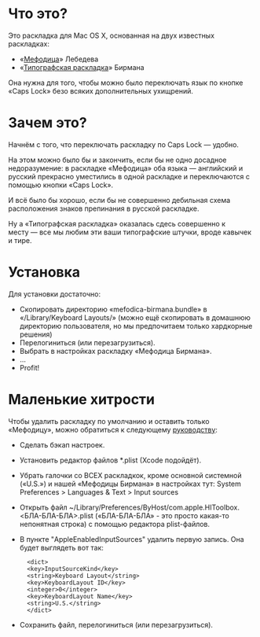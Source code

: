 Что это?
========

Это раскладка для Mac OS X, основанная на двух известных раскладках:

* «[Мефодица](http://www.tema.ru/rrr/soft/)» Лебедева
* «[Типографская раскладка](http://ilyabirman.ru/projects/typography-layout/)» Бирмана

Она нужна для того, чтобы можно было переключать язык по кнопке «Caps Lock» безо всяких дополнительных ухищрений.

Зачем это?
==========

Начнём с того, что переключать раскладку по Caps Lock — удобно.

На этом можно было бы и закончить, если бы не одно досадное недоразумение:
в раскладке «Мефодица» оба языка — английский и русский прекрасно уместились в одной раскладке и переключаются с помощью кнопки «Caps Lock».

И всё было бы хорошо, если бы не совершенно дебильная схема расположения знаков препинания в русской раскладке.

Ну а «Типографская раскладка» оказалась сдесь совершенно к месту — все мы любим эти ваши типографские штучки, вроде кавычек и тире.

Установка
=========

Для установки достаточно:

- Скопировать директорию «mefodica-birmana.bundle» в «/Library/Keyboard Layouts/» (можно ещё скопировать в домашнюю директорию пользователя, но мы предпочитаем только хардкорные решения)
- Перелогиниться (или перезагрузиться).
- Выбрать в настройках раскладку «Мефодица Бирмана».
- ...
- Profit!

Маленькие хитрости
==================

Чтобы удалить раскладку по умолчанию и оставить только «Мефодицу», можно обратиться к следующему [руководству](https://discussions.apple.com/thread/2705973?start=0&tstart=0):

- Сделать бэкап настроек.
- Установить редактор файлов *.plist (Xcode подойдёт).
- Убрать галочки со ВСЕХ раскладкок, кроме основной системной («U.S.») и нашей «Мефодицы Бирмана» в настройках тут: System Preferences > Languages & Text > Input sources
- Открыть файл ~/Library/Preferences/ByHost/com.apple.HIToolbox.<БЛА-БЛА-БЛА>.plist («БЛА-БЛА-БЛА» - это просто какая-то непонятная строка) с помощью редактора plist-файлов.
- В пункте "AppleEnabledInputSources" удалить первую запись. Она будет выглядеть вот так:

        <dict>
        <key>InputSourceKind</key>
        <string>Keyboard Layout</string>
        <key>KeyboardLayout ID</key>
        <integer>0</integer>
        <key>KeyboardLayout Name</key>
        <string>U.S.</string>
        </dict>
- Сохранить файл, перелогиниться (или перезагрузиться).
